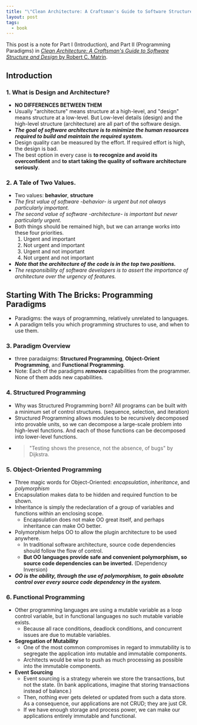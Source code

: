 ```yaml
---
title: "\"Clean Architecture: A Craftsman's Guide to Software Structure and Design\" 1 - Introduction and Programming Paradigms"
layout: post
tags:
  - book
---
```


This post is a note for Part I (Introduction), and Part II (Programming Paradigms) in [*Clean Architecture: A Craftsman's Guide to Software Structure and Design* by Robert C. Matrin](https://www.amazon.com/Clean-Architecture-Craftsmans-Software-Structure/dp/0134494164).

## Introduction

### 1. What is Design and Architecture?

* **NO DIFFERENCES BETWEEN THEM**
* Usually "architecture" means structure at a high-level, and "design" means structure at a low-level. But Low-level details (design) and the high-level structure (architecture) are all part of the software design.
* ***The goal of software architecture is to minimize the human resources required to build and maintain the required system.***
* Design quality can be measured by the effort. If required effort is high, the design is bad.
* The best option in every case is **to recognize and avoid its overconfident** and **to start taking the quality of software architecture seriously**.

### 2. A Tale of Two Values.

* Two values: **behavior**, **structure**
* *The first value of software -behavior- is urgent but not always particularly important.*
* *The second value of software -architecture- is important but never particularly urgent.*
* Both things should be remained high, but we can arrange works into these four priorities.
    1. Urgent and important
    1. Not urgent and important
    1. Urgent and not important
    1. Not urgent and not important
* ***Note that the architecture of the code is in the top two positions.***
* *The responsibility of software developers is to assert the importance of architecture over the urgency of features.*

## Starting With The Bricks: Programming Paradigms

* Paradigms: the ways of programming, relatively unrelated to languages.
* A paradigm tells you which programming structures to use, and when to use them.

### 3. Paradigm Overview

* three paradaigms: **Structured Programming**, **Object-Orient Programming**, and **Functional Programming**.
* Note: Each of the paradigms ***removes*** capabilities from the programmer. None of them adds new capabilities.

### 4. Structured Programming

* Why was Structured Programming born? All programs can be built with a minimum set of control structures. (sequence, selection, and iteration)
* Structured Programming allows modules to be recursively decomposed into provable units, so we can decompose a large-scale problem into high-level functions. And each of those functions can be decomposed into lower-level functions.
* > "Testing shows the presence, not the absence, of bugs" by Dijkstra.

### 5. Object-Oriented Programming

* Three magic words for Object-Oriented: *encapsulation*, *inheritance*, and *polymorphism*
* Encapsulation makes data to be hidden and required function to be shown.
* Inheritance is simply the redeclaration of a group of variables and functions within an enclosing scope.
  * Encapsulation does not make OO great itself, and perhaps inheritance can make OO better.
* Polymorphism helps OO to allow the plugin architecture to be used anywhere.
  * In traditional software architecture, source code dependencies should follow the flow of control.
  * **But OO languages provide safe and convenient polymorphism, so source code dependencies can be inverted.** (Dependency Inversion)
* ***OO is the ability, through the use of polymorphism, to gain absolute control over every source code dependency in the system.***

### 6. Functional Programming

* Other programming languages are using a mutable variable as a loop control variable, but in functional languages no such mutable variable exists.
  * Because all race conditions, deadlock conditions, and concurrent issues are due to mutable variables.
* **Segregation of Mutability**
  * One of the most common compromises in regard to immutability is to segregate the application into mutable and immutable components.
  * Architects would be wise to push as much processing as possible into the immutable components.
* **Event Sourcing**
  * Event sourcing is a strategy wherein we store the transactions, but not the state. (In bank applications, imagine that storing transactions instead of balance.)
  * Then, nothing ever gets deleted or updated from such a data store. As a consequence, our applications are not CRUD; they are just CR.
  * If we have enough storage and process power, we can make our applications entirely immutable and functional.
